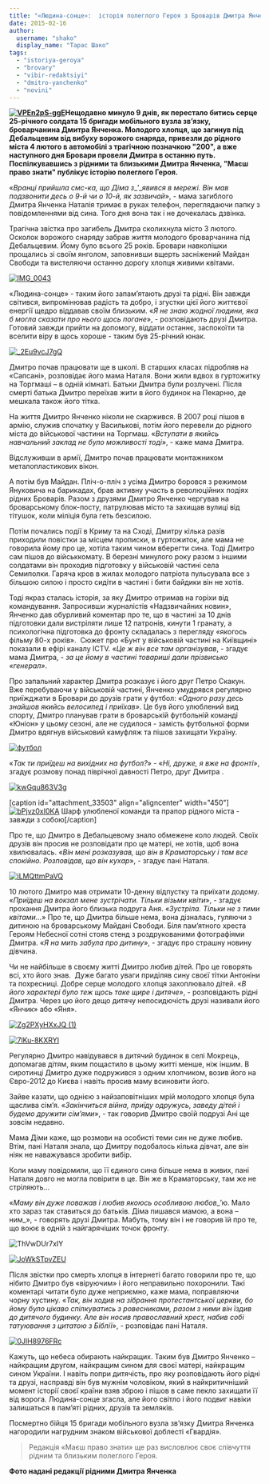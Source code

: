 ```yaml
---
title: "«Людина-сонце»:  історія полеглого Героя з Броварів Дмитра Янченка"
date: 2015-02-16
author: 
  username: "shako"
  display_name: "Тарас Шако"
tags: 
  - "istoriya-geroya"
  - "brovary"
  - "vibir-redaktsiyi"
  - "dmitro-yanchenko"
  - "novini"
---
```


**[![VPEn2pS-ggE](https://mpz.brovary.org/wp-content/uploads/2015/02/VPEn2pS-ggE.jpg)](https://mpz.brovary.org/wp-content/uploads/2015/02/VPEn2pS-ggE.jpg)Нещодавно минуло 9 днів, як перестало битись серце 25-річного солдата 15 бригади мобільного вузла зв’язку, броварчанина Дмитра Янченка. Молодого хлопця, що загинув під Дебальцевим від вибуху ворожого снаряда, привезли до рідного міста 4 лютого в автомобілі з трагічною позначкою "200", а вже наступного дня Бровари провели Дмитра в останню путь. Поспілкувавшись з рідними та близькими Дмитра Янченка, "Маєш право знати" публікує історію полеглого Героя.**

«_Вранці прийшла смс-ка, що Діма з__’__явився в мережі. Він мав подзвонити десь о 9-й чи о 10-й, як зазвичай_», - мама загиблого Дмитра Янченка Наталія тримає в руках телефон, переглядаючи папку з повідомленнями від сина. Того дня вона так і не дочекалась дзвінка.

Трагічна звістка про загибель Дмитра сколихнула місто 3 лютого. Осколок ворожого снаряду забрав життя молодого броварчанина під Дебальцевим. Йому було всього 25 років. Бровари навколішки прощались зі своїм янголом, заповнивши вщерть засніжений Майдан Свободи та вистеляючи останню дорогу хлопця живими квітами.

[![IMG_0043](https://mpz.brovary.org/wp-content/uploads/2015/02/IMG_0043.jpg)](https://mpz.brovary.org/wp-content/uploads/2015/02/IMG_0043.jpg)

«Людина-сонце» - таким його запам’ятають друзі та рідні. Він завжди світився, випромінював радість та добро, і згустки цієї його життєвої енергії щедро віддавав своїм близьким. «_Я не знаю жодної людини, яка б могла сказати про нього щось погане_», - розповідають друзі Дмитра. Готовий завжди прийти на допомогу, віддати останнє, заспокоїти та вселити віру в щось хороше - таким був 25-річний юнак.

[![_2Eu9vcJ7gQ](https://mpz.brovary.org/wp-content/uploads/2015/02/2Eu9vcJ7gQ.jpg)](https://mpz.brovary.org/wp-content/uploads/2015/02/2Eu9vcJ7gQ.jpg)

Дмитро почав працювати ще в школі. В старших класах підробляв на «Сапсані», розповідає його мама Наталя. Вони жили вдвох в гуртожитку на Торгмаші – в одній кімнаті. Батьки Дмитра були розлучені. Після смерті батька Дмитро переїхав жити в його будинок на Пекарню, де мешкала також його тітка.

На життя Дмитро Янченко ніколи не скаржився. В 2007 році пішов в армію, служив спочатку у Василькові, потім його перевели до рідного міста до військової частини на Торгмаш. «_Вступати в якийсь навчальний заклад не було можливості тоді_», - каже мама Дмитра.

Відслуживши в армії, Дмитро почав працювати монтажником металопластикових вікон.

А потім був Майдан. Пліч-о-пліч з усіма Дмитро боровся з режимом Януковича на барикадах, брав активну участь в революційних подіях рідних Броварів. Разом з друзями Дмитро Янченко чергував на броварському блок-посту, патрулював місто та захищав вулиці від тітушок, коли міліція була геть безсилою.

Потім почались події в Криму та на Сході, Дмитру кілька разів приходили повістки за місцем прописки, в гуртожиток, але мама не говорила йому про це, хотіла таким чином вберегти сина. Тоді Дмитро сам пішов до військкомату. В березні минулого року разом з іншими солдатами він проходив підготовку у військовій частині села Семиполки. Гаряча кров в жилах молодого патріота пульсувала все з більшою силою і просто сидіти в частині і бити байдики він не хотів.

Тоді якраз сталась історія, за яку Дмитро отримав на горіхи від командування. Запросивши журналістів «Надзвичайних новин», Янченко дав обурливий коментар про те, що в частині за 10 днів підготовки дали вистріляти лише 12 патронів, кинути 1 гранату, а психологічна підготовка до фронту складалась з перегляду «якогось фільму 80-х років».  Сюжет про «Бунт у військовій частині на Київщині» показали в ефірі каналу ICTV. «_Це ж він все там організував_, - згадує мама Дмитра, - _за це йому в частині товариші дали прізвисько «генерал»_.

Про запальний характер Дмитра розказує і його друг Петро Скакун. Вже перебуваючи у військовій частині, Янченко умудрявся регулярно приїжджати в Бровари до друзів грати у футбол: _«Одного разу десь знайшов якийсь велосипед і приїхав»_. Це був його улюблений вид спорту, Дмитро планував грати в броварській футбольній команді «Юніон» у цьому сезоні, але не судилося - замість футбольної форми Дмитро вдягнув військовий камуфляж та пішов захищати Україну.

[![футбол](https://mpz.brovary.org/wp-content/uploads/2015/02/futbol.jpg)](https://mpz.brovary.org/wp-content/uploads/2015/02/futbol.jpg)

«_Так ти приїдеш на вихідних на футбол?_» - «_Ні, друже, я вже на фронті_», згадує розмову понад піврічної давності Петро, друг Дмитра .

[![kwGqu863V3g](https://mpz.brovary.org/wp-content/uploads/2015/02/kwGqu863V3g.jpg)](https://mpz.brovary.org/wp-content/uploads/2015/02/kwGqu863V3g.jpg)

\[caption id="attachment\_33503" align="aligncenter" width="450"\][![bPjvz0xI0KA](https://mpz.brovary.org/wp-content/uploads/2015/02/bPjvz0xI0KA.jpg)](https://mpz.brovary.org/wp-content/uploads/2015/02/bPjvz0xI0KA.jpg) Шарф улюбленої команди та прапор рідного міста - завжди з собою\[/caption\]

Про те, що Дмитро в Дебальцевому знало обмежене коло людей. Своїх друзів він просив не розповідати про це матері, не хотів, щоб вона хвилювалась. «_Він мені розказував, що він в Краматорську і там все спокійно. Розповідав, що він кухар_», - згадує пані Наталя.

[![iLMQttmPaVQ](https://mpz.brovary.org/wp-content/uploads/2015/02/iLMQttmPaVQ.jpg)](https://mpz.brovary.org/wp-content/uploads/2015/02/iLMQttmPaVQ.jpg)

10 лютого Дмитро мав отримати 10-денну відпустку та приїхати додому. «_Приїдеш на вокзал мене зустрічати. Тільки візьми квіти_», - згадує прохання Дмитра його близька подруга Аня. «_Зустріла. Тільки не з тими квітами..._» Про те, що Дмитра більше нема, вона дізналась, гуляючи з дитиною на броварському Майдані Свободи. Біля пам’ятного хреста Героям Небесної сотні стояв стенд з роздрукованими фотографіями Дмитра. «_Я на мить забула про дитину_», - згадує про страшну новину дівчина.

Чи не найбільше в своєму житті Дмитро любив дітей. Про це говорять всі, хто його знав.  Дуже багато уваги приділяв сину своєї тітки Антоніни та похресниці. Добре серце молодого хлопця захоплювало дітей. «_В його характері було теж щось таке щире і дитяче»_, - розповідають рідні Дмитра. Через цю його дещо дитячу непосидючість друзі називали його «Янчик» або «Яня».

[![Zg2PXyHXxJQ (1)](https://mpz.brovary.org/wp-content/uploads/2015/02/Zg2PXyHXxJQ-1.jpg)](https://mpz.brovary.org/wp-content/uploads/2015/02/Zg2PXyHXxJQ-1.jpg)

[![7lKu-8KXRYI](https://mpz.brovary.org/wp-content/uploads/2015/02/7lKu-8KXRYI.jpg)](https://mpz.brovary.org/wp-content/uploads/2015/02/7lKu-8KXRYI.jpg)

Регулярно Дмитро навідувався в дитячий будинок в селі Мокрець, допомагав дітям, яким пощастило в цьому житті менше, ніж іншим. В сиротинці Дмитро дуже подружився з одним хлопчиком, возив його на Євро-2012 до Києва і навіть просив маму всиновити його.

Зайве казати, що однією з найзаповітніших мрій молодого хлопця була щаслива сім’я. «_Закінчиться війна, приїду одружусь, заведу дітей і будемо дружити сім’ями_», - так говорив Дмитро своїй подрузі Ані ще зовсім недавно.

Мама Діми каже, що розмови на особисті теми син не дуже любив. Втім, пані Наталя знала, що Дмитру подобалось кілька дівчат, але він ніяк не наважувався зробити вибір.

Коли маму повідомили, що її єдиного сина більше нема в живих, пані Наталя довго не могла повірити в це. Він же в Краматорську, там же не стріляють…

«_Маму він дуже поважав і любив якоюсь особливою любов__’ю. Мало хто зараз так ставиться до батьків. Діма пишався мамою, а вона – ним_», - говорять друзі Дмитра. Мабуть, тому він і не говорив їй про те, що воює в одній з найгарячіших точок фронту.

![ThVwDUr7xIY](https://mpz.brovary.org/wp-content/uploads/2015/02/ThVwDUr7xIY.jpg)

[![JoWkSTpvZEU](https://mpz.brovary.org/wp-content/uploads/2015/02/JoWkSTpvZEU.jpg)](https://mpz.brovary.org/wp-content/uploads/2015/02/JoWkSTpvZEU.jpg)

Після звістки про смерть хлопця в інтернеті багато говорили про те, що нібито Дмитро був «віруючим» і його неправильно похоронили. Такі коментарі читати було дуже неприємно, каже мама, поправляючи чорну хустину. «_Так, він ходив на зібрання протестантської церкви, бо йому було цікаво спілкуватись з ровесниками, разом з ними він їздив до дитячого будинку. Але він носив православний хрест, набив собі татуювання з цитатою з Біблії_», - розповідає пані Наталя.

[![0JlH8976FRc](https://mpz.brovary.org/wp-content/uploads/2015/02/0JlH8976FRc.jpg)](https://mpz.brovary.org/wp-content/uploads/2015/02/0JlH8976FRc.jpg)

Кажуть, що небеса обирають найкращих. Таким був Дмитро Янченко – найкращим другом, найкращим сином для своєї матері, найкращим сином України. І навіть попри дитячість, про яку розповідають його рідні та друзі, насправді він був мужнім чоловіком, який в найкритичніший момент історії своєї країни взяв зброю і пішов в саме пекло захищати її від ворога. Людина-сонце згасла, але його світло і його подвиг навіки залишаться в пам’яті рідних, друзів та земляків.

Посмертно бійця 15 бригади мобільного вузла зв’язку Дмитра Янченка нагородили нагрудним знаком військової доблесті «Гвардія».

> Редакція «Маєш право знати» ще раз висловлює своє співчуття рідним та близьким полеглого Героя.

**Фото надані редакції рідними Дмитра Янченка**
